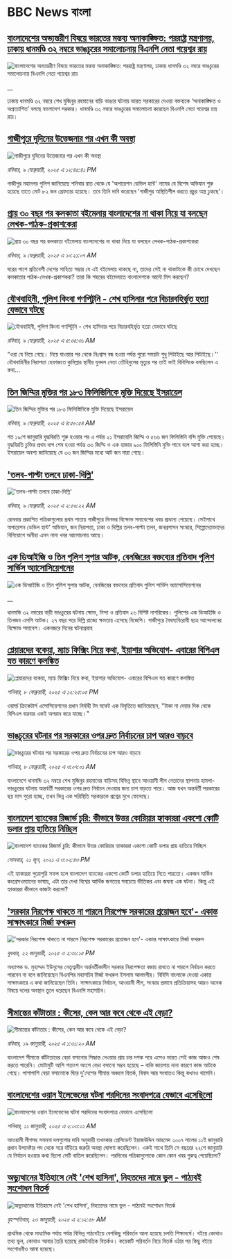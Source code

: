 # BBC News বাংলা## [বাংলাদেশের অভ্যন্তরীণ বিষয়ে ভারতের মন্তব্য অনাকাঙ্ক্ষিত: পররাষ্ট্র মন্ত্রণালয়, ঢাকায় ধানমণ্ডি ৩২ নম্বরে ভাঙচুরের সমালোচনায় বিএনপি নেতা গয়েশ্বর রায়](https://www.bbc.co.uk/bengali/live/c4gzyvd3ey7t?at_campaign=githubrss)![বাংলাদেশের অভ্যন্তরীণ বিষয়ে ভারতের মন্তব্য অনাকাঙ্ক্ষিত: পররাষ্ট্র মন্ত্রণালয়, ঢাকায় ধানমণ্ডি ৩২ নম্বরে ভাঙচুরের সমালোচনায় বিএনপি নেতা গয়েশ্বর রায়](https://ichef.bbci.co.uk/ace/standard/240/cpsprodpb/3d20/live/3773aa30-e6de-11ef-a819-277e390a7a08.jpg)__ঢাকায় ধানমণ্ডি ৩২ নম্বরে শেখ মুজিবুর রহমানের বাড়ি ভাঙার ঘটনায় ভারত সরকারের দেওয়া বক্তব্যকে ‘অনাকাঙ্ক্ষিত ও অপ্রত্যাশিত’ বলছে বাংলাদেশ সরকার। ধানমণ্ডি ৩২ নম্বরে ভাঙচুরের সমালোচনা করেছেন বিএনপি নেতা গয়েশ্বর চন্দ্র রায়।## [গাজীপুরে দুদিনের উত্তেজনার পর এখন কী অবস্থা](https://www.bbc.com/bengali/articles/cvg4q81yjlpo?at_campaign=githubrss)![গাজীপুরে দুদিনের উত্তেজনার পর এখন কী অবস্থা](https://ichef.bbci.co.uk/ace/standard/240/cpsprodpb/e7a6/live/848eecc0-e6d0-11ef-ac93-4351ddbb9948.jpg)_রবিবার, ৯ ফেব্রুয়ারী, ২০২৫ এ ১২:৪৫:৪১ PM_গাজীপুর মহানগর পুলিশ জানিয়েছে শনিবার রাত থেকে যে 'অপারেশন ডেভিল হান্ট' নামের যে বিশেষ অভিযান শুরু হয়েছে তাতে মোট ৮২ জন গ্রেফতার হয়েছে। তবে তিনি দাবি করেছেন 'গাজীপুর অস্থিতিশীল করতে প্রচুর অস্ত্র ঢুকছে'।## [প্রায় ৩০ বছর পর কলকাতা বইমেলায় বাংলাদেশের না থাকা নিয়ে যা বলছেন লেখক-পাঠক-প্রকাশকেরা](https://www.bbc.com/bengali/articles/cz0lenllxkno?at_campaign=githubrss)![প্রায় ৩০ বছর পর কলকাতা বইমেলায় বাংলাদেশের না থাকা নিয়ে যা বলছেন লেখক-পাঠক-প্রকাশকেরা](https://ichef.bbci.co.uk/ace/standard/240/cpsprodpb/3fe6/live/7f961b50-e6ce-11ef-b9bd-9bd2d2d57402.jpg)_রবিবার, ৯ ফেব্রুয়ারী, ২০২৫ এ ১০:২১:০৭ AM_ঘরের পাশে প্রতিবেশী দেশের সাহিত্য সম্ভার যে এই বইমেলায় থাকছে না,  তাদের সেই না থাকাটাকে কী চোখে দেখছেন কলকাতার পাঠক-লেখক-প্রকাশকরা? তারা কি শহরের বইমেলাতে বাংলাদেশকে আদৌ মিস করছেন?## [যৌথবাহিনী, পুলিশ কিংবা গণপিটুনি - শেখ হাসিনার পরে বিচারবহির্ভূত হত্যা যেভাবে ঘটছে ](https://www.bbc.com/bengali/articles/c2472735n4zo?at_campaign=githubrss)![যৌথবাহিনী, পুলিশ কিংবা গণপিটুনি - শেখ হাসিনার পরে বিচারবহির্ভূত হত্যা যেভাবে ঘটছে ](https://ichef.bbci.co.uk/ace/standard/240/cpsprodpb/a3e7/live/732ffdc0-e4a0-11ef-ad78-495d7242957d.jpg)_রবিবার, ৯ ফেব্রুয়ারী, ২০২৫ এ ৫:৩৫:৩১ AM_“ওরা যে নিয়ে গেছে। নিয়ে যাওয়ার পর থেকে নিঃশ্বাস বন্ধ হওয়া পর্যন্ত পুরো সময়টা শুধু পিটাইছে আর পিটাইছে।'' যৌথবাহিনীর নিরাপত্তা হেফাজতে কুমিল্লার স্থানীয় যুবদল নেতা তৌহিদুলের মৃত্যুর পর তাই ভাই বিবিসিকে বলছিলেন এ কথা...## [তিন জিম্মির মুক্তির পর ১৮৩ ফিলিস্তিনিকে মুক্তি দিয়েছে ইসরায়েল](https://www.bbc.com/bengali/articles/cjexgnjkp11o?at_campaign=githubrss)![তিন জিম্মির মুক্তির পর ১৮৩ ফিলিস্তিনিকে মুক্তি দিয়েছে ইসরায়েল](https://ichef.bbci.co.uk/ace/standard/240/cpsprodpb/a54b/live/f01c78f0-e698-11ef-a819-277e390a7a08.jpg)_রবিবার, ৯ ফেব্রুয়ারী, ২০২৫ এ ৪:৫৮:৫৪ AM_গত ১৯শে জানুয়ারি যুদ্ধবিরতি শুরু হওয়ার পর এ পর্যন্ত ২১ ইসরায়েলি জিম্মি ও ৫৬৬ জন ফিলিস্তিনি বন্দি মুক্তি পেয়েছে। যুদ্ধবিরতি চুক্তির প্রথম ধাপ শেষ হওয়া পর্যন্ত ৩৩ জিম্মি ও  এক হাজার ৯০০ ফিলিস্তিনি মুক্তি পাবে বলে আশা করা হচ্ছে। ইসরায়েল অবশ্য জানিয়েছে যে ৩৩ জন জিম্মির মধ্যে আট জন মারা গেছে।## ['তলব-পাল্টা তলবে ঢাকা-দিল্লি'](https://www.bbc.com/bengali/articles/ce85ke07jxko?at_campaign=githubrss)!['তলব-পাল্টা তলবে ঢাকা-দিল্লি'](https://ichef.bbci.co.uk/ace/standard/240/cpsprodpb/854e/live/934aba20-e68d-11ef-a819-277e390a7a08.jpg)_রবিবার, ৯ ফেব্রুয়ারী, ২০২৫ এ ২:৫৬:২২ AM_রোববার প্রকাশিত পত্রিকাগুলোর প্রথম পাতায়  গাজীপুরে দিনভর বিক্ষোভ সমাবেশের খবর প্রাধান্য পেয়েছে। সেইসাথে অপারেশন ডেভিল হান্ট’ অভিযান, জন নিরাপত্তা, ঢাকা ও দিল্লির তলব-পাল্টা তলব, জনপ্রশাসন সংস্কার, শিল্পোদ্যোক্তাদের বিনিয়োগে অনীহা এমন নানা খবর আলোচনায় আছে।## [এক ডিআইজি ও তিন পুলিশ সুপার আটক, বেনজিরের বক্তব্যের প্রতিবাদ পুলিশ সার্ভিস অ্যাসোসিয়েশনের](https://www.bbc.co.uk/bengali/live/cq6g1l2gdlgt?at_campaign=githubrss)![এক ডিআইজি ও তিন পুলিশ সুপার আটক, বেনজিরের বক্তব্যের প্রতিবাদ পুলিশ সার্ভিস অ্যাসোসিয়েশনের](https://ichef.bbci.co.uk/ace/standard/240/cpsprodpb/d50d/live/14175a10-e633-11ef-bd1b-d536627785f2.jpg)__ধানমন্ডি ৩২ নম্বরের বাড়ী ভাঙচুরের ঘটনায় ক্ষোভ, নিন্দা ও প্রতিবাদ ২৬ বিশিষ্ট নাগরিকের। পুলিশের এক ডিআইজি ও তিনজন এসপি আটক। ২৭ বছর পরে দিল্লি রাজ্যে ক্ষমতায় এসেছে বিজেপি। গাজীপুরে বৈষম্যবিরোধী ছাত্র আন্দোলনের বিক্ষোভ সমাবেশ। একনজরে দিনের ঘটনাপ্রবাহ## [প্লেয়ারদের বকেয়া, ম্যাচ ফিক্সিং নিয়ে কথা, ইয়াশার অভিযোগ- এবারের বিপিএল যত কারণে কলঙ্কিত](https://www.bbc.com/bengali/articles/cy8pw95vq2wo?at_campaign=githubrss)![প্লেয়ারদের বকেয়া, ম্যাচ ফিক্সিং নিয়ে কথা, ইয়াশার অভিযোগ- এবারের বিপিএল যত কারণে কলঙ্কিত](https://ichef.bbci.co.uk/ace/standard/240/cpsprodpb/1e64/live/276544a0-e5ee-11ef-8066-373c01bfb11a.png)_শনিবার, ৮ ফেব্রুয়ারী, ২০২৫ এ ১২:২৫:০৫ PM_ওয়ার্ল্ড ক্রিকেটার্স এসোসিয়েশনের প্রধান নির্বাহী টম মফেট এক বিবৃতিতে জানিয়েছেন, "টাকা না দেয়ার দিক থেকে বিপিএল বারবার একই অপরাধ করে যাচ্ছে।"## [ভাঙচুরের ঘটনার পর সরকারের ওপর দ্রুত নির্বাচনের চাপ আরও বাড়বে](https://www.bbc.com/bengali/articles/cd0jpxdz98po?at_campaign=githubrss)![ভাঙচুরের ঘটনার পর সরকারের ওপর দ্রুত নির্বাচনের চাপ আরও বাড়বে](https://ichef.bbci.co.uk/ace/standard/240/cpsprodpb/f821/live/e6014b30-e57a-11ef-a497-e7c752cdc9f3.jpg)_শনিবার, ৮ ফেব্রুয়ারী, ২০২৫ এ ৩:০৭:০১ AM_বাংলাদেশে ধানমন্ডি ৩২ নম্বরে শেখ মুজিবুর রহমানের বাড়িসহ বিভিন্ন স্থানে আওয়ামী লীগ নেতাদের স্থাপনায় হামলা-ভাঙচুরের ঘটনায় অন্তর্বর্তী সরকারের ওপর দ্রুত নির্বাচন দেওয়ার জন্য চাপ বাড়তে পারে। আজ যখন অন্তর্বর্তী সরকারের ছয় মাস পুরো হচ্ছে, তখন ভিন্ন এক পরিস্থিতি সরকারকে প্রশ্নের মুখে ফেলেছে।## [বাংলাদেশ ব্যাংকের রিজার্ভ চুরি: কীভাবে উত্তর কোরিয়ার হ্যাকাররা একশো কোটি ডলার প্রায় হাতিয়ে নিচ্ছিল](https://www.bbc.com/bengali/news-57549877?at_campaign=githubrss)![বাংলাদেশ ব্যাংকের রিজার্ভ চুরি: কীভাবে উত্তর কোরিয়ার হ্যাকাররা একশো কোটি ডলার প্রায় হাতিয়ে নিচ্ছিল](https://ichef.bbci.co.uk/ace/standard/240/cpsprodpb/10018/production/_119006556_edbc3e38-ca88-4a75-b2a7-61f5ef59b57f.jpg)_সোমবার, ২১ জুন, ২০২১ এ ৩:০২:৪৩ PM_এই হ্যাকাররা পুরোপুরি সফল হলে বাংলাদেশ ব্যাংকের একশো কোটি ডলার হাতিয়ে নিতে পারতো। একজন মার্কিন কংগ্রেসওম্যানের ভাষায়, এটা তার দেখা বিশ্বের আর্থিক জগতের সবচেয়ে ভীতিকর এবং জঘন্য এক ঘটনা। কিন্তু এই হ্যাকাররা কীভাবে কাজটা করলো?## ['সরকার নিরপেক্ষ থাকতে না পারলে নিরপেক্ষ সরকারের প্রয়োজন হবে'- একান্ত সাক্ষাৎকারে মির্জা ফখরুল](https://www.bbc.com/bengali/articles/cly5g820yy6o?at_campaign=githubrss)!['সরকার নিরপেক্ষ থাকতে না পারলে নিরপেক্ষ সরকারের প্রয়োজন হবে'- একান্ত সাক্ষাৎকারে মির্জা ফখরুল](https://ichef.bbci.co.uk/ace/standard/240/cpsprodpb/d841/live/8995b290-d8c9-11ef-bf89-cf1be2bb19ea.jpg)_বুধবার, ২২ জানুয়ারী, ২০২৫ এ ২:৩১:১৫ PM_অধ্যাপক ড. মুহাম্মদ ইউনূসের নেতৃত্বাধীন অর্ন্তবর্তীকালীন সরকার নিরপেক্ষতা বজায় রাখতে না পারলে নির্বাচন করতে পারবেন না বলে জানিয়েছেন বিএনপির মহাসচিব মির্জা ফখরুল ইসলাম আলমগীর। বিবিসি বাংলাকে দেওয়া একান্ত সাক্ষাৎকারে এ কথা জানিয়েছেন তিনি। সাক্ষাৎকারে নির্বাচন, আওয়ামী লীগ, সংস্কার প্রস্তাবে প্রতিক্রিয়াসহ আরও অনেক বিষয়ে দলের অবস্থান তুলে ধরেছেন বিএনপি মহাসচিব।## [সীমান্তের কাঁটাতার : কীসের, কেন আর কবে থেকে এই বেড়া?](https://www.bbc.com/bengali/articles/cdjdgk4rv0do?at_campaign=githubrss)![সীমান্তের কাঁটাতার : কীসের, কেন আর কবে থেকে এই বেড়া?](https://ichef.bbci.co.uk/ace/standard/240/cpsprodpb/e7d8/live/110d9070-d3f3-11ef-87df-d575b9a434a4.jpg)_রবিবার, ১৯ জানুয়ারী, ২০২৫ এ ১:৩১:২০ AM_বাংলাদেশ সীমান্তে কাঁটাতারের বেড়া বসানোর সিদ্ধান্ত নেওয়ার প্রায় চার দশক পরে এসেও ভারত সেই কাজ আজও শেষ করতে পারেনি। মোটামুটি আশি শতাংশ অংশে বেড়া বসানো সম্ভব হয়েছে – বাকি জায়গায় নানা কারণে কাজ আটকে গেছে। পাশাপাশি বেড়া বসানোকে ঘিরে দু'দেশের সীমান্ত অঞ্চলে বিতর্ক, বিবাদ আর সংঘাতও কিন্তু কখনও থামেনি।## [বাংলাদেশের ওয়ান ইলেভেনের ঘটনা পরদিনের সংবাদপত্রে যেভাবে এসেছিলো](https://www.bbc.com/bengali/articles/cwy3y33ygd9o?at_campaign=githubrss)![বাংলাদেশের ওয়ান ইলেভেনের ঘটনা পরদিনের সংবাদপত্রে যেভাবে এসেছিলো](https://ichef.bbci.co.uk/ace/standard/240/cpsprodpb/7b05/live/e6871230-cdae-11ef-94cb-5f844ceb9e30.jpg)_শনিবার, ১১ জানুয়ারী, ২০২৫ এ ২:০৩:০১ AM_আওয়ামী লীগসহ সমমনা দলগুলোর দাবি অনুযায়ী তখনকার প্রেসিডেন্ট ইয়াজউদ্দিন আহমেদ ২০০৭ সালের ১১ই জানুয়ারি প্রধান উপদেষ্টার পদ থেকে সরে দাঁড়িয়ে জরুরি অবস্থা ঘোষণা করেছিলেন। একই সাথে তিনি সে বছরের ২২শে জানুয়ারি যে নির্বাচন হওয়ার কথা ছিলো সেটি বাতিল করেছিলেন। পরদিনের পত্রিকাগুলোকে কোন কোন খবর গুরুত্ব পেয়েছিলো?## [অভ্যুত্থানের ইতিহাসে নেই 'শেখ হাসিনা', নিহতদের নামে ভুল - পাঠ্যবই সংশোধন বিতর্ক](https://www.bbc.com/bengali/articles/cdd9el157n6o?at_campaign=githubrss)![অভ্যুত্থানের ইতিহাসে নেই 'শেখ হাসিনা', নিহতদের নামে ভুল - পাঠ্যবই সংশোধন বিতর্ক](https://ichef.bbci.co.uk/ace/standard/240/cpsprodpb/e0d1/live/9519d700-d7f6-11ef-9fd6-0be88a764111.jpg)_বৃহস্পতিবার, ২৩ জানুয়ারী, ২০২৫ এ ২:১২:৫৮ AM_প্রাথমিক থেকে মাধ্যমিক পর্যায় পর্যন্ত বিভিন্ন পাঠ্যবইয়ে বেশকিছু পরিবর্তন আনা হয়েছে চলতি শিক্ষাবর্ষে। বইয়ে কোথাও তথ্য ভুল, কোথাও আবার তৈরি হয়েছে রাজনৈতিক বিতর্কও। কয়েকটি পরিবর্তন নিয়ে বিতর্ক ওঠার পর কিছু বইয়ে সংশোধনীও আনা হয়েছে।